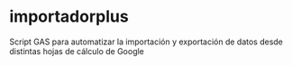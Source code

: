 # importadorplus
Script GAS para automatizar la importación y exportación de datos desde distintas hojas de cálculo de Google
